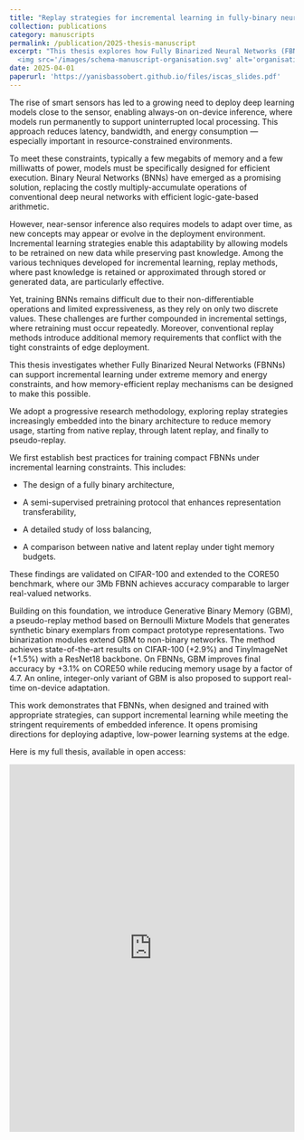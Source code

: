 ```yaml
---
title: "Replay strategies for incremental learning in fully-binary neural networks under memory constraints"
collection: publications
category: manuscripts
permalink: /publication/2025-thesis-manuscript
excerpt: "This thesis explores how Fully Binarized Neural Networks (FBNNs) can support incremental learning under extreme memory and energy constraints. By combining compact architectures with novel replay strategies, it enables smart sensors to learn continuously, efficiently, and on-device. <br/>
  <img src='/images/schema-manuscript-organisation.svg' alt='organisation schema' width='800'>"
date: 2025-04-01
paperurl: 'https://yanisbassobert.github.io/files/iscas_slides.pdf'
---
```


The rise of smart sensors has led to a growing need to deploy deep learning models close to the sensor, enabling always-on on-device inference, where models run permanently to support uninterrupted local processing. This approach reduces latency, bandwidth, and energy consumption — especially important in resource-constrained environments.

To meet these constraints, typically a few megabits of memory and a few milliwatts of power, models must be specifically designed for efficient execution. Binary Neural Networks (BNNs) have emerged as a promising solution, replacing the costly multiply-accumulate operations of conventional deep neural networks with efficient logic-gate-based arithmetic.

However, near-sensor inference also requires models to adapt over time, as new concepts may appear or evolve in the deployment environment. Incremental learning strategies enable this adaptability by allowing models to be retrained on new data while preserving past knowledge. Among the various techniques developed for incremental learning, replay methods, where past knowledge is retained or approximated through stored or generated data, are particularly effective.

Yet, training BNNs remains difficult due to their non-differentiable operations and limited expressiveness, as they rely on only two discrete values. These challenges are further compounded in incremental settings, where retraining must occur repeatedly. Moreover, conventional replay methods introduce additional memory requirements that conflict with the tight constraints of edge deployment.

This thesis investigates whether Fully Binarized Neural Networks (FBNNs) can support incremental learning under extreme memory and energy constraints, and how memory-efficient replay mechanisms can be designed to make this possible.

We adopt a progressive research methodology, exploring replay strategies increasingly embedded into the binary architecture to reduce memory usage, starting from native replay, through latent replay, and finally to pseudo-replay.

We first establish best practices for training compact FBNNs under incremental learning constraints. This includes:

- The design of a fully binary architecture,

- A semi-supervised pretraining protocol that enhances representation transferability,

- A detailed study of loss balancing,

- A comparison between native and latent replay under tight memory budgets.

These findings are validated on CIFAR-100 and extended to the CORE50 benchmark, where our 3Mb FBNN achieves accuracy comparable to larger real-valued networks.

Building on this foundation, we introduce Generative Binary Memory (GBM), a pseudo-replay method based on Bernoulli Mixture Models that generates synthetic binary exemplars from compact prototype representations. Two binarization modules extend GBM to non-binary networks. The method achieves state-of-the-art results on CIFAR-100 (+2.9%) and TinyImageNet (+1.5%) with a ResNet18 backbone. On FBNNs, GBM improves final accuracy by +3.1% on CORE50 while reducing memory usage by a factor of 4.7. An online, integer-only variant of GBM is also proposed to support real-time on-device adaptation.

This work demonstrates that FBNNs, when designed and trained with appropriate strategies, can support incremental learning while meeting the stringent requirements of embedded inference. It opens promising directions for deploying adaptive, low-power learning systems at the edge.

Here is my full thesis, available in open access:

<iframe src="https://yanisbassobert.github.io/files/iscas_slides.pdf#toolbar=0" width="100%" height="650px" style="border: none;"></iframe>